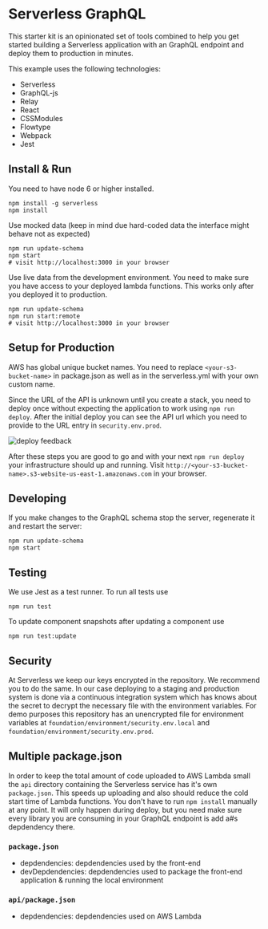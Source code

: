 # Serverless GraphQL

This starter kit is an opinionated set of tools combined to help you get started building a Serverless application with an GraphQL endpoint and deploy them to production in minutes.

This example uses the following technologies:

- Serverless
- GraphQL-js
- Relay
- React
- CSSModules
- Flowtype
- Webpack
- Jest

## Install & Run

You need to have node 6 or higher installed.

```
npm install -g serverless
npm install
```

Use mocked data (keep in mind due hard-coded data the interface might behave not as expected)
```
npm run update-schema
npm start
# visit http://localhost:3000 in your browser
```

Use live data from the development environment. You need to make sure you have access to your deployed lambda functions. This works only after you deployed it to production.

```
npm run update-schema
npm run start:remote
# visit http://localhost:3000 in your browser
```

## Setup for Production

AWS has global unique bucket names. You need to replace `<your-s3-bucket-name>` in package.json as well as in the serverless.yml with your own custom name.

Since the URL of the API is unknown until you create a stack, you need to deploy once without expecting the application to work using `npm run deploy`. After the initial deploy you can see the API url which you need to provide to the URL entry in `security.env.prod`.

![deploy feedback](https://cloud.githubusercontent.com/assets/223045/19171420/6e271150-8bd1-11e6-9b49-e9fa88cac379.png)

After these steps you are good to go and with your next `npm run deploy` your infrastructure should up and running. Visit `http://<your-s3-bucket-name>.s3-website-us-east-1.amazonaws.com` in your browser.

## Developing

If you make changes to the GraphQL schema stop the server, regenerate it and restart the server:

```
npm run update-schema
npm start
```

## Testing

We use Jest as a test runner. To run all tests use

```
npm run test
```

To update component snapshots after updating a component use

```
npm run test:update
```

## Security

At Serverless we keep our keys encrypted in the repository. We recommend you to do the same. In our case deploying to a staging and production system is done via a continuous integration system which has knows about the secret to decrypt the necessary file with the environment variables. For demo purposes this repository has an unencrypted file for environment variables at `foundation/environment/security.env.local` and `foundation/environment/security.env.prod`.

## Multiple package.json

In order to keep the total amount of code uploaded to AWS Lambda small the `api` directory containing the Serverless service has it's own `package.json`. This speeds up uploading and also should reduce the cold start time of Lambda functions. You don't have to run `npm install` manually at any point. It will only happen during deploy, but you need make sure every library you are consuming in your GraphQL endpoint is add a#s depdendency there.

### `package.json`

- depdendencies: depdendencies used by the front-end
- devDepdendencies: depdendencies used to package the front-end application & running the local environment

### `api/package.json`

- depdendencies: depdendencies used on AWS Lambda
